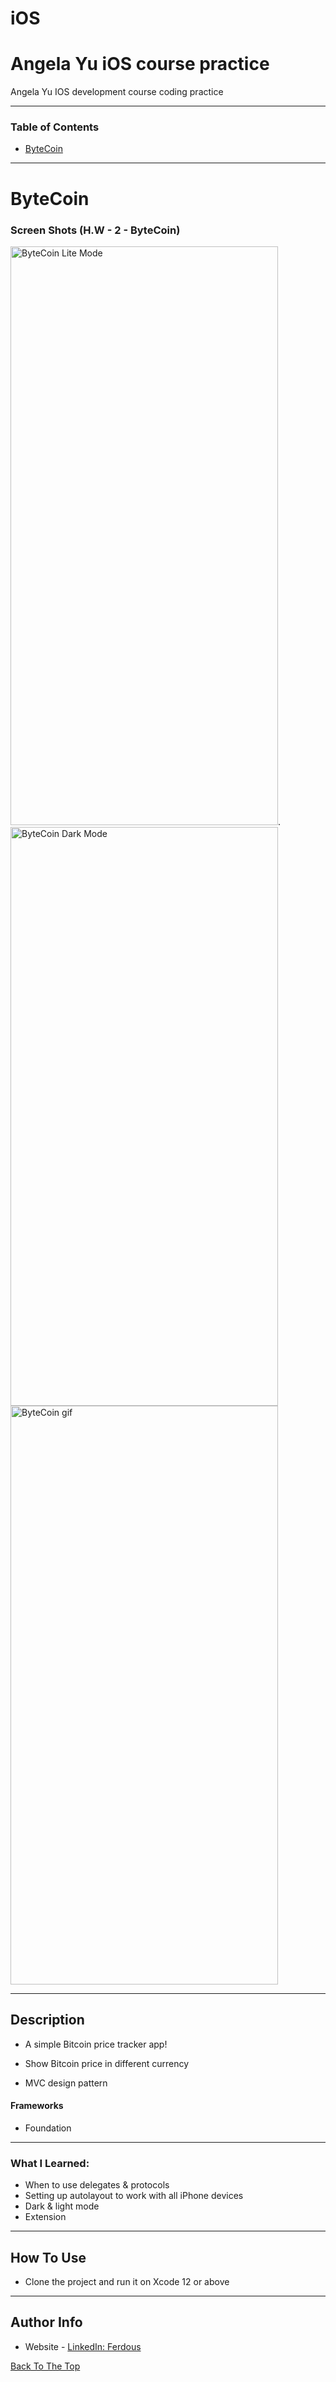 # iOS

# Angela Yu iOS course practice

Angela Yu IOS development course coding practice

---

### Table of Contents

- [ByteCoin](#ByteCoin)

---

# ByteCoin

### Screen Shots (H.W - 2 - ByteCoin)

<img src="https://user-images.githubusercontent.com/62091371/136700336-e9159ca1-f206-44df-a5b4-6e9c4056314c.png" width="428" height="926" alt="ByteCoin Lite Mode">.<img src="https://user-images.githubusercontent.com/62091371/136700337-09964440-c6aa-42a8-afe6-d6246beace53.png" width="428" height="926" alt="ByteCoin Dark Mode">
<img src="https://user-images.githubusercontent.com/62091371/136700326-4b941ff2-e87e-48e4-8859-d420f35b0ad7.gif" width="428" height="926" alt="ByteCoin gif">

---

## Description

- A simple Bitcoin price tracker app!

- Show Bitcoin price in different currency

- MVC design pattern

#### Frameworks

- Foundation

---

### What I Learned:

- When to use delegates & protocols
- Setting up autolayout to work with all iPhone devices
- Dark & light mode
- Extension

---

## How To Use

- Clone the project and run it on Xcode 12 or above

---

## Author Info

- Website - [LinkedIn: Ferdous](https://linkedin.com/in/ferdous19)

[Back To The Top](#iOS)
